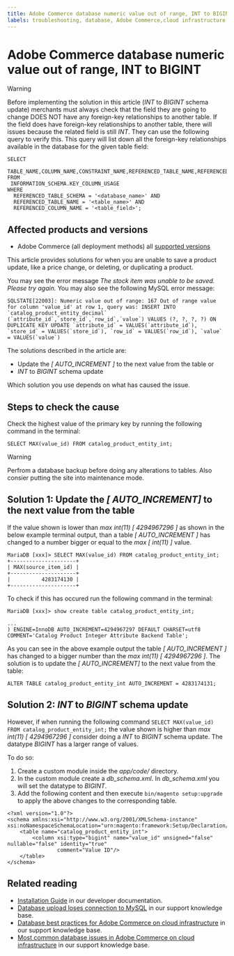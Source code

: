 ```yaml
---
title: Adobe Commerce database numeric value out of range, INT to BIGINT
labels: troubleshooting, database, Adobe Commerce,cloud infrastructure, primary keys,int,bigint,numeric value out of range,tables,2.4.0,2.4.0-p1,2.4.1,2.4.1-p1,2.4.2,2.4.2-p1,2.4.2-p2,2.4.3,2.4.3-p1,2.4.3-p2,2.4.3-p3,2.4.4,2.4.4-p1,2.4.4-p2,2.4.5,2.4.5-p1
---
```


# Adobe Commerce database numeric value out of range, INT to BIGINT

>[!WARNING]
>
>Before implementing the solution in this article (*INT* to *BIGINT* schema update) merchants must always check that the field they are going to change DOES NOT have any foreign-key relationships to another table. If the field does have foreign-key relationships to another table, there will issues because the related field is still *INT*. They can use the following query to verify this. This query will list down all the foreign-key relationships available in the database for the given table field: 
>```mysql
>SELECT 
>   TABLE_NAME,COLUMN_NAME,CONSTRAINT_NAME,REFERENCED_TABLE_NAME,REFERENCED_COLUMN_NAME
>FROM
>  INFORMATION_SCHEMA.KEY_COLUMN_USAGE
>WHERE
>   REFERENCED_TABLE_SCHEMA = '<database_name>' AND
>   REFERENCED_TABLE_NAME = '<table_name>' AND
>   REFERENCED_COLUMN_NAME = '<table_field>';
>```

## Affected products and versions

* Adobe Commerce (all deployment methods) all [supported versions](https://www.adobe.com/content/dam/cc/en/legal/terms/enterprise/pdfs/Adobe-Commerce-Software-Lifecycle-Policy.pdf)

This article provides solutions for when you are unable to save a product update, like a price change, or deleting, or duplicating a product. 

You may see the error message *The stock item was unable to be saved. Please try again.* You may also see the following MySQL error message: 

```mysql
SQLSTATE[22003]: Numeric value out of range: 167 Out of range value for column 'value_id' at row 1, query was: INSERT INTO `catalog_product_entity_decimal` (`attribute_id`,`store_id`,`row_id`,`value`) VALUES (?, ?, ?, ?) ON DUPLICATE KEY UPDATE `attribute_id` = VALUES(`attribute_id`), `store_id` = VALUES(`store_id`), `row_id` = VALUES(`row_id`), `value` = VALUES(`value`)
```

The solutions described in the article are:
* Update the *[ AUTO_INCREMENT ]* to the next value from the table or
* *INT* to *BIGINT* schema update

Which solution you use depends on what has caused the issue.

## Steps to check the cause


Check the highest value of the primary key by running the following command in the terminal:

``SELECT MAX(value_id) FROM catalog_product_entity_int;``

>[!WARNING]
>
>Perfrom a database backup before doing any alterations to tables. Also consier putting the site into maintenance mode.

## Solution 1: Update the *[ AUTO_INCREMENT]* to the next value from the table

If the value shown is lower than *max int(11) [ 4294967296 ]* as shown in the below example terminal output, than a table *[ AUTO_INCREMENT ]* has changed to a number bigger or equal to the *max [ int(11) ]* value. 

```mariadb
MariaDB [xxx]> SELECT MAX(value_id) FROM catalog_product_entity_int;
+---------------------+
| MAX(source_item_id) |
+---------------------+
|          4283174130 |
+---------------------+
```

To check if this has occured run the following command in the terminal:

```
MariaDB [xxx]> show create table catalog_product_entity_int;

...
) ENGINE=InnoDB AUTO_INCREMENT=4294967297 DEFAULT CHARSET=utf8 COMMENT='Catalog Product Integer Attribute Backend Table';
```

As you can see in the above example output the table *[ AUTO_INCREMENT ]* has changed to a bigger number than the *max int(11) [ 4294967296 ]*. The solution is to update the *[ AUTO_INCREMENT]* to the next value from the table:

```
ALTER TABLE catalog_product_entity_int AUTO_INCREMENT = 4283174131;
```

## Solution 2:  *INT* to *BIGINT* schema update

However, if when running the following command ``SELECT MAX(value_id) FROM catalog_product_entity_int;`` the value shown is higher than *max int(11) [ 4294967296 ]*  consider doing a *INT* to *BIGINT* schema update. The datatype *BIGINT* has a larger range of values.

To do so:

1. Create a custom module inside the *app/code/* directory.
1. In the custom module create a *db_schema.xml*. In *db_schema.xml* you will set the datatype to *BIGINT*. 
1. Add the following content and then execute ``bin/magento setup:upgrade`` to apply the above changes to the corresponding table.

```
<?xml version="1.0"?>
<schema xmlns:xsi="http://www.w3.org/2001/XMLSchema-instance" xsi:noNamespaceSchemaLocation="urn:magento:framework:Setup/Declaration/Schema/etc/schema.xsd">
    <table name="catalog_product_entity_int">
        <column xsi:type="bigint" name="value_id" unsigned="false" nullable="false" identity="true"
                comment="Value ID"/>
    </table>
</schema>
```


## Related reading

* [Installation Guide](https://devdocs.magento.com/guides/v2.4/install-gde/prereq/mysql.html?itm_source=devdocs&amp;itm_medium=search_page&amp;itm_campaign=federated_search&amp;itm_term=max%20allowed%2016%20MB) in our developer documentation.
* [Database upload loses connection to MySQL](https://experienceleague.adobe.com/docs/commerce-knowledge-base/kb/troubleshooting/database/database-upload-loses-connection-to-mysql.html?lang=en) in our support knowledge base. 
* [Database best practices for Adobe Commerce on cloud infrastructure](https://experienceleague.adobe.com/docs/commerce-knowledge-base/kb/best-practices/database/database-best-practices-for-magento-commerce-cloud.html?lang=en) in our support knowledge base.
* [Most common database issues in Adobe Commerce on cloud infrastructure](https://experienceleague.adobe.com/docs/commerce-knowledge-base/kb/best-practices/database/most-common-database-issues-in-magento-commerce-cloud.html?lang=en) in our support knowledge base.

